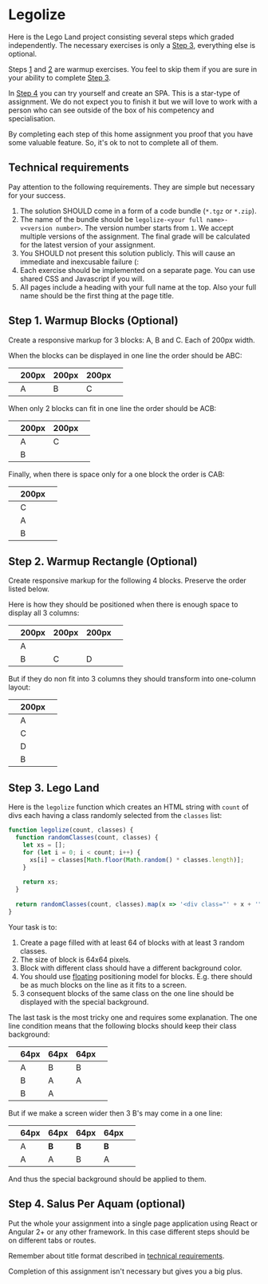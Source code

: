 Legolize
========

Here is the Lego Land project consisting several steps which graded independently. The necessary exercises is only a
[Step 3](#step-3-lego-land), everything else is optional.

Steps [1](#step-1-warmup-blocks-optional) and [2](#step-2-warmup-rectangle-optional) are warmup exercises. You feel to
skip them if you are sure in your ability to complete [Step 3](#step-3-lego-land).

In [Step 4](#step-4-salus-per-aquam-optional) you can try yourself and create an SPA. This is a star-type of assignment.
We do not expect you to finish it but we will love to work with a person who can see outside of the box of his
competency and specialisation.

By completing each step of this home assignment you proof that you have some valuable feature. So, it's ok to not to
complete all of them.

Technical requirements
----------------------

Pay attention to the following requirements. They are simple but necessary for your success.

1. The solution SHOULD come in a form of a code bundle (`*.tgz` or `*.zip`).
1. The name of the bundle should be `legolize-<your full name>-v<version number>`. The version number starts from
   `1`. We accept multiple versions of the assignment. The final grade will be calculated for the latest version of your
   assignment.
1. You SHOULD not present this solution publicly. This will cause an immediate and inexcusable failure (:
1. Each exercise should be implemented on a separate page. You can use shared CSS and Javascript if you will.
1. All pages include a heading with your full name at the top. Also your full name should be the first thing at the page
title.

Step 1. Warmup Blocks (Optional)
--------------------------------

Create a responsive markup for 3 blocks: A, B and C. Each of 200px width.

When the blocks can be displayed in one line the order should be ABC:

|     |   200px  |   200px  |   200px  |     |
|-----|----------|----------|----------|-----|
|     |     A    |     B    |     C    |     |

When only 2 blocks can fit in one line the order should be ACB:

|     |   200px  |   200px  |     |
|-----|----------|----------|-----|
|     |     A    |     C    |     |
|     |     B    |          |     |

Finally, when there is space only for a one block the order is CAB:

|     |   200px  |     |
|-----|----------|-----|
|     |     C    |     |
|     |     A    |     |
|     |     B    |     |

Step 2. Warmup Rectangle (Optional)
-----------------------------------

Create responsive markup for the following 4 blocks. Preserve the order listed below.

Here is how they should be positioned when there is enough space to display all 3 columns: 

|     |   200px  |   200px  |   200px  |     |
|-----|----------|----------|----------|-----|
|     |     A    |          |          |     |
|     |     B    |     C    |     D    |     |

But if they do non fit into 3 columns they should transform into one-column layout:

|     |   200px  |     |
|-----|----------|-----|
|     |     A    |     |
|     |     C    |     |
|     |     D    |     |
|     |     B    |     |

Step 3. Lego Land
-----------------

Here is the `legolize` function which creates an HTML string with `count` of divs each having a class randomly selected
from the `classes` list:

```javascript 1.8
function legolize(count, classes) {
  function randomClasses(count, classes) {
    let xs = [];
    for (let i = 0; i < count; i++) {
      xs[i] = classes[Math.floor(Math.random() * classes.length)];
    }
    
    return xs;
  }
  
  return randomClasses(count, classes).map(x => '<div class="' + x + '">&nbsp;</div>');
}
```

Your task is to:

1. Create a page filled with at least 64 of blocks with at least 3 random classes.
1. The size of block is 64x64 pixels.
1. Block with different class should have a different background color.
1. You should use [floating](https://www.w3schools.com/cssref/pr_class_float.asp) positioning model for blocks. E.g.
   there should be as much blocks on the line as it fits to a screen. 
1. 3 consequent blocks of the same class on the one line should be displayed with the special background.

The last task is the most tricky one and requires some explanation. The one line condition means that the following
blocks should keep their class background:

|     |   64px   |    64px  |    64px  |     |
|-----|----------|----------|----------|-----|
|     |     A    |     B    |     B    |     |
|     |     B    |     A    |     A    |     |
|     |     B    |     A    |          |     |

But if we make a screen wider then 3 B's may come in a one line:

|     |   64px   |    64px  |    64px  |    64px  |     |
|-----|----------|----------|----------|----------|-----|
|     |     A    |   **B**  |   **B**  |   **B**  |     |
|     |     A    |     A    |     B    |     A    |     |

And thus the special background should be applied to them.

Step 4. Salus Per Aquam (optional)
----------------------------------

Put the whole your assignment into a single page application using React or Angular 2+ or any other framework. In this
case different steps should be on different tabs or routes.

Remember about title format described in [technical requirements](#technical-requirements).

Completion of this assignment isn't necessary but gives you a big plus.